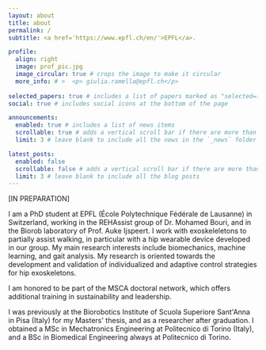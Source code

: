 ```yaml
---
layout: about
title: about
permalink: /
subtitle: <a href='https://www.epfl.ch/en/'>EPFL</a>. 

profile:
  align: right
  image: prof_pic.jpg
  image_circular: true # crops the image to make it circular
  more_info: # >  <p> giulia.ramella@epfl.ch</p>
    
selected_papers: true # includes a list of papers marked as "selected={true}"
social: true # includes social icons at the bottom of the page

announcements:
  enabled: true # includes a list of news items
  scrollable: true # adds a vertical scroll bar if there are more than 3 news items
  limit: 3 # leave blank to include all the news in the `_news` folder

latest_posts:
  enabled: false
  scrollable: false # adds a vertical scroll bar if there are more than 3 new posts items
  limit: 3 # leave blank to include all the blog posts
---
```



[IN PREPARATION]


I am a PhD student at EPFL (École Polytechnique Fédérale de Lausanne) in Switzerland, working in the REHAssist group of Dr. Mohamed Bouri, and in the Biorob laboratory of Prof. Auke Ijspeert. I work with exoskeleletons to partially assist walking, in particular with a hip wearable device developed in our group. My main research interests include biomechanics, machine learning, and gait analysis. My research is oriented towards the development and validation of individualized and adaptive control strategies for hip exoskeletons.

I am honored to be part of the MSCA doctoral network, which offers additional training in sustainability and leadership.

I was previously at the Biorobotics Institute of Scuola Superiore Sant'Anna in Pisa (Italy) for my Masters' thesis, and as a researcher after graduation. I obtained a MSc in Mechatronics Engineering at Politecnico di Torino (Italy), and a BSc in Biomedical Engineering always at Politecnico di Torino.